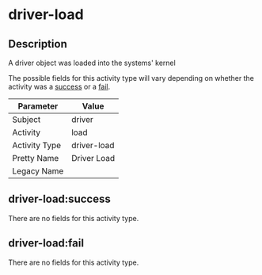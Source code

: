 driver-load
===========

Description
-----------
A driver object was loaded into the systems' kernel

The possible fields for this activity type will vary depending on whether the activity was a [success](#driver-loadsuccess) or a [fail](#driver-loadfail).

| Parameter     | Value       |
| ------------- | ----------- |
| Subject       | driver      |
| Activity      | load        |
| Activity Type | driver-load |
| Pretty Name   | Driver Load |
| Legacy Name   |             |

driver-load:success
-------------------

There are no fields for this activity type.


driver-load:fail
----------------

There are no fields for this activity type.

